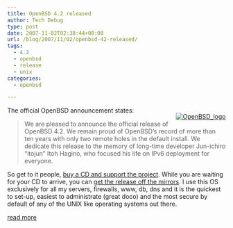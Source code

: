 ```yaml
---
title: OpenBSD 4.2 released
author: Tech Debug
type: post
date: 2007-11-02T02:38:44+00:00
url: /blog/2007/11/02/openbsd-42-released/
tags:
  - 4.2
  - openbsd
  - release
  - unix
categories:
  - openbsd

---
```

<p style="float: right; margin-bottom: 10px; margin-left: 10px">
  <a href='http://openbsd.org' title='OpenBSD'><img src='https://techdebug.com/wp-content/uploads/2007/09/puflogv200x130.gif' alt='OpenBSD_logo' /></a>
</p>

The official OpenBSD announcement states:

> We are pleased to announce the official release of OpenBSD 4.2. We remain proud of OpenBSD&#8217;s record of more than ten years with only two remote holes in the default install. We dedicate this release to the memory of long-time developer Jun-ichiro &#8220;itojun&#8221; Itoh Hagino, who focused his life on IPv6 deployment for everyone.

So get to it people, [buy a CD and support the project][1]. While you are waiting for your CD to arrive, you can [get the release off the mirrors][2].
I use this OS exclusively for all my servers, firewalls, www, db, dns and it is the quickest to set-up, easiest to administrate (great doco) and the most secure by default of any of the UNIX like operating systems out there.

[read more][3]

 [1]: http://www.openbsd.org/42.html
 [2]: http://openbsd.org/ftp.html
 [3]: http://marc.info/?l=openbsd-misc&m=119388876209736&w=2
